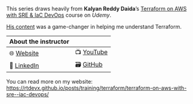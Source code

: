 This series draws heavily from **Kalyan Reddy Daida**’s [Terraform on AWS with SRE & IaC DevOps](https://www.udemy.com/course/terraform-on-aws-with-sre-iac-devops-real-world-demos/) course on _Udemy_.

[His content](https://www.udemy.com/user/kalyan-reddy-9/) was a game-changer in helping me understand Terraform.

|About the instructor| |
| --- | --- |
| 🌐 [Website](https://stacksimplify.com/) | 📺 [YouTube](https://www.youtube.com/stacksimplify) |
| 💼 [LinkedIn](https://www.linkedin.com/in/kalyan-reddy-daida) | 🗃️ [GitHub](https://github.com/stacksimplify)                                                                                                  |

You can read more on my website: https://rtdevx.github.io/posts/training/terraform/terraform-on-aws-with-sre--iac-devops/